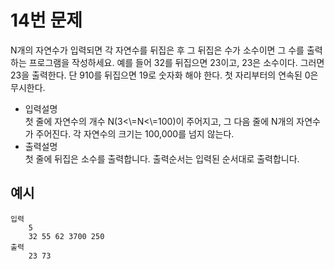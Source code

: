 # 14번 문제

N개의 자연수가 입력되면 각 자연수를 뒤집은 후 그 뒤집은 수가 소수이면 그 수를 출력하는 프로그램을 작성하세요. 예를 들어 32를 뒤집으면 23이고, 23은 소수이다. 그러면 23을 출력한다. 단 910를 뒤집으면 19로 숫자화 해야 한다. 첫 자리부터의 연속된 0은 무시한다.

<ul>
    <li>입력설명<br>
    첫 줄에 자연수의 개수 N(3<\=N<\=100)이 주어지고, 그 다음 줄에 N개의 자연수가 주어진다. 각 자연수의 크기는 100,000를 넘지 않는다.
    </li>
    <li>출력설명<br>
    첫 줄에 뒤집은 소수를 출력합니다. 출력순서는 입력된 순서대로 출력합니다.
    </li>
</ul>

## 예시
    입력
        5
        32 55 62 3700 250
    출력
        23 73
